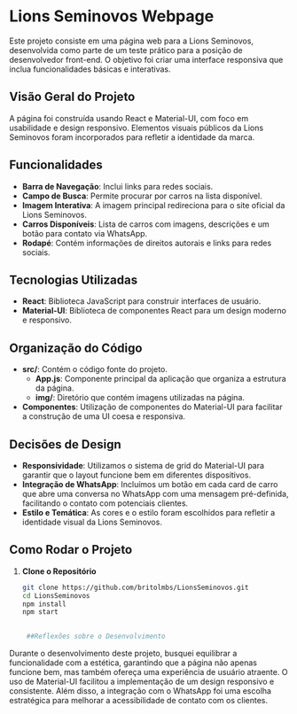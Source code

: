 # Lions Seminovos Webpage

Este projeto consiste em uma página web para a Lions Seminovos, desenvolvida como parte de um teste prático para a posição de desenvolvedor front-end. O objetivo foi criar uma interface responsiva que inclua funcionalidades básicas e interativas.

## Visão Geral do Projeto

A página foi construída usando React e Material-UI, com foco em usabilidade e design responsivo. Elementos visuais públicos da Lions Seminovos foram incorporados para refletir a identidade da marca.

## Funcionalidades

- **Barra de Navegação**: Inclui links para redes sociais.
- **Campo de Busca**: Permite procurar por carros na lista disponível.
- **Imagem Interativa**: A imagem principal redireciona para o site oficial da Lions Seminovos.
- **Carros Disponíveis**: Lista de carros com imagens, descrições e um botão para contato via WhatsApp.
- **Rodapé**: Contém informações de direitos autorais e links para redes sociais.

## Tecnologias Utilizadas

- **React**: Biblioteca JavaScript para construir interfaces de usuário.
- **Material-UI**: Biblioteca de componentes React para um design moderno e responsivo.

## Organização do Código

- **src/**: Contém o código fonte do projeto.
  - **App.js**: Componente principal da aplicação que organiza a estrutura da página.
  - **img/**: Diretório que contém imagens utilizadas na página.
- **Componentes**: Utilização de componentes do Material-UI para facilitar a construção de uma UI coesa e responsiva.

## Decisões de Design

- **Responsividade**: Utilizamos o sistema de grid do Material-UI para garantir que o layout funcione bem em diferentes dispositivos.
- **Integração de WhatsApp**: Incluímos um botão em cada card de carro que abre uma conversa no WhatsApp com uma mensagem pré-definida, facilitando o contato com potenciais clientes.
- **Estilo e Temática**: As cores e o estilo foram escolhidos para refletir a identidade visual da Lions Seminovos.

## Como Rodar o Projeto

1. **Clone o Repositório**

   ```bash
   git clone https://github.com/britolmbs/LionsSeminovos.git
   cd LionsSeminovos
   npm install
   npm start

  
    ##Reflexões sobre o Desenvolvimento 
Durante o desenvolvimento deste projeto, busquei equilibrar a funcionalidade com a estética, garantindo que a página não apenas funcione bem, mas também ofereça uma experiência de usuário atraente. O uso de Material-UI facilitou a implementação de um design responsivo e consistente. Além disso, a integração com o WhatsApp foi uma escolha estratégica para melhorar a acessibilidade de contato com os clientes.
